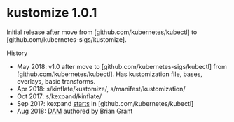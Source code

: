 # kustomize 1.0.1

Initial release after move from
[github.com/kubernetes/kubectl]
to [github.com/kubernetes-sigs/kustomize].

History

 * May 2018: v1.0 after move to [github.com/kubernetes-sigs/kubectl]
             from [github.com/kubernetes/kubectl].
             Has kustomization file, bases, overlays, basic transforms.
 * Apr 2018: s/kinflate/kustomize/, s/manifest/kustomization/
 * Oct 2017: s/kexpand/kinflate/
 * Sep 2017: kexpand [starts](https://github.com/kubernetes/kubectl/pull/65)
             in [github.com/kubernetes/kubectl]
 * Aug 2018: [DAM] authored by Brian Grant

[DAM]: https://docs.google.com/document/d/1cLPGweVEYrVqQvBLJg6sxV-TrE5Rm2MNOBA_cxZP2WU
